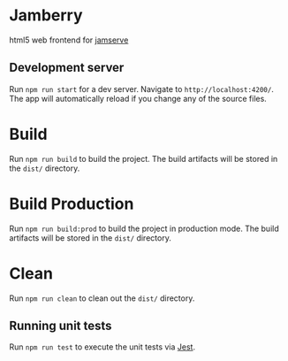 # Jamberry

html5 web frontend for [jamserve](https://github.com/ffalt/jamserve)

## Development server

Run `npm run start` for a dev server. Navigate to `http://localhost:4200/`. The app will automatically reload if you change any of the source files.

# Build

Run `npm run build` to build the project. The build artifacts will be stored in the `dist/` directory. 

# Build Production

Run `npm run build:prod` to build the project in production mode. The build artifacts will be stored in the `dist/` directory. 

# Clean

Run `npm run clean` to clean out the `dist/` directory. 

## Running unit tests

Run `npm run test` to execute the unit tests via [Jest](https://jestjs.io/).

